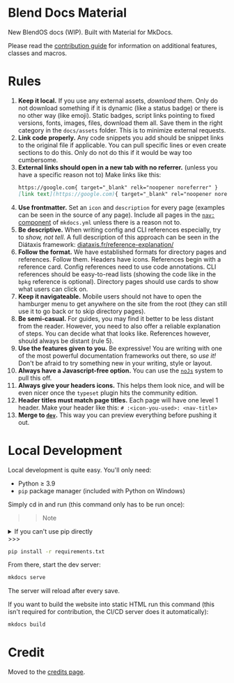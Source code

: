 # Blend Docs Material

New BlendOS docs (WIP). Built with Material for MkDocs.

Please read the [contribution guide](https://blendos.co/contributing#docs) for information on additional features, classes and macros.

# Rules

1. **Keep it local.** If you use any external assets, *download them*. Only do not download something if it is dynamic (like a status badge) or there is no other way (like emoji). Static badges, script links pointing to fixed versions, fonts, images, files, download them all. Save them in the right category in the `docs/assets` folder. This is to minimize external requests.
2. **Link code properly.** Any code snippets you add should be snippet links to the original file if applicable. You can pull specific lines or even create sections to do this. Only do not do this if it would be way too cumbersome.
3. **External links should open in a new tab with no referrer.** (unless you have a specific reason not to) Make links like this:
    ```md
    https://google.com{ target="_blank" relk="noopener noreferrer" }
    [link text](https://google.com){ target="_blank" rel="noopener noreferrer" }
    ```
4. **Use frontmatter.** Set an `icon` and `description` for every page (examples can be seen in the source of any page). Include all pages in the [`nav:` component](https://www.mkdocs.org/user-guide/configuration/#nav) of `mkdocs.yml` unless there is a reason not to.
5. **Be descriptive.** When writing config and CLI references especially, try to *show, not tell*. A full description of this approach can be seen in the Diátaxis framework: [diataxis.fr/reference-explanation/](https://diataxis.fr/reference-explanation/)
6. **Follow the format.** We have established formats for directory pages and references. Follow them. Headers have icons. References begin with a reference card. Config references need to use code annotations. CLI references should be easy-to-read lists (showing the code like in the `bpkg` reference is optional). Directory pages should use cards to show what users can click on.
7. **Keep it navigateable.** Mobile users should not have to open the hamburger menu to get anywhere on the site from the root (they can still use it to go back or to skip directory pages).
8. **Be semi-casual.** For guides, you may find it better to be less distant from the reader. However, you need to also offer a reliable explanation of steps. You can decide what that looks like. References however, should always be distant (rule 5).
9. **Use the features given to you.** Be expressive! You are writing with one of the most powerful documentation frameworks out there, so *use it!* Don't be afraid to try something new in your writing, style or layout.
10. **Always have a Javascript-free option.** You can use the [`noJs`](https://blendos.co/contributing/#javascript) system to pull this off.
11. **Always give your headers icons.** This helps them look nice, and will be even nicer once the `typeset` plugin hits the community edition.
12. **Header titles must match page titles.** Each page will have one level 1 header. Make your header like this: `# :<icon-you-used>: <nav-title>`
13. **Merge to [`dev`](https://git.blendos.co/blendOS/website/-/tree/dev).** This way you can preview everything before pushing it out.

# Local Development

Local development is quite easy. You'll only need:

- Python ≥ 3.9
- `pip` package manager (included with Python on Windows)

Simply cd in and run (this command only has to be run once):

>>> [!note]
<details>
<summary>If you can't use pip directly</summary>

Use `pipenv`.

Install pipenv [from pypi](https://pipenv.pypa.io/en/latest/installation.html) or your package manager.

Then do the following in the project folder:

```
pipenv install
```

Then, as `pipenv` says, you can use `pipenv shell` and `pipenv run`:

```
pipenv run mkdocs serve
```

</details>
>>>



```bash
pip install -r requirements.txt
```

From there, start the dev server:

```bash
mkdocs serve
```

The server will reload after every save.  

If you want to build the website into static HTML run this command (this isn't required for contribution, the CI/CD server does it automatically):

```bash
mkdocs build
```

# Credit

Moved to the [credits page](https://blendos.co/credits).
